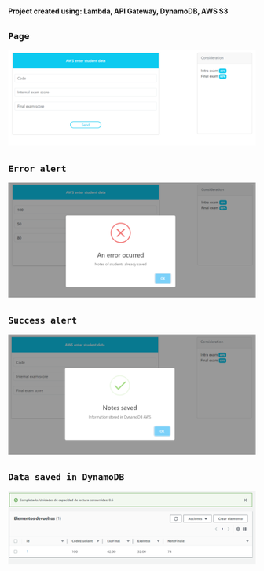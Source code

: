 #### **Project created using: Lambda, API Gateway, DynamoDB, AWS S3**

## `Page`

![Descripción de la imagen](/screenshots/page.png)

## `Error alert`

![Descripción de la imagen](/screenshots/error-alert.png)

## `Success alert`

![Descripción de la imagen](/screenshots/success-alert.png)

## `Data saved in DynamoDB`

![Descripción de la imagen](/screenshots/dynamodb.png)

